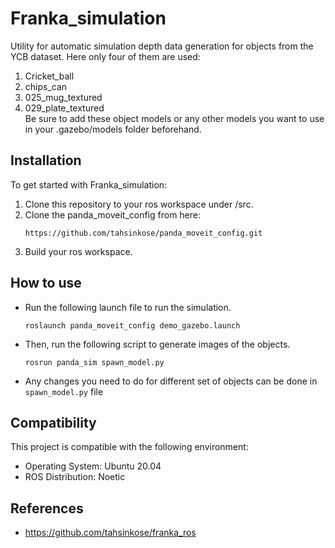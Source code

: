 # Franka_simulation
Utility for automatic simulation depth data generation for objects from the YCB dataset.
Here only four of them are used:
1. Cricket_ball
2. chips_can
3. 025_mug_textured
4. 029_plate_textured  
Be sure to add these object models or any other models you want to use in your .gazebo/models folder beforehand.

## Installation

To get started with Franka_simulation:

1. Clone this repository to your ros workspace under /src.
2. Clone the panda_moveit_config from here:
   ```
   https://github.com/tahsinkose/panda_moveit_config.git
   ```
3. Build your ros workspace.

## How to use
- Run the following launch file to run the simulation.
  ```
  roslaunch panda_moveit_config demo_gazebo.launch
  ```
- Then, run the following script to generate images of the objects.
  ```
  rosrun panda_sim spawn_model.py
  ```
- Any changes you need to do for different set of objects can be done in ```spawn_model.py``` file
  
## Compatibility

This project is compatible with the following environment:

- Operating System: Ubuntu 20.04
- ROS Distribution: Noetic

## References
- https://github.com/tahsinkose/franka_ros


